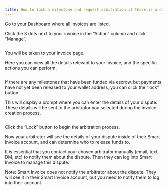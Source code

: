 ```yaml
---
title: How to lock a milestone and request arbitration if there is a dispute
---
```


Go to your Dashboard where all invoices are listed.

Click the 3 dots next to your invoice in the “Action” column and click “Manage”.

![]()

You will be taken to your invoice page.

Here you can view all the details relevant to your invoice, and the specific actions you can perform. 

![]()

If there are any milestones that have been funded via escrow, but payments have not yet been released to your wallet address, you can click the “lock” button.

This will display a prompt where you can enter the details of your dispute. These details will be sent to the arbitrator you selected during the invoice creation process. 

![]()

Click the “Lock” button to begin the arbitration process.

Now your arbitrator will see the details of your dispute inside of their Smart Invoice account, and can determine who to release funds to. 

It is essential that you contact your chosen arbitrator manually (email, text, DM, etc) to notify them about the dispute. Then they can log into Smart Invoice to manage this dispute.

Note: Smart Invoice does not notify the arbitrator about the dispute. They will see it in their Smart Invoice account, but you need to notify them to log into their account.
